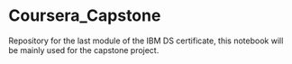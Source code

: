 # Coursera_Capstone
Repository for the last module of the IBM DS certificate, this notebook will be mainly used for the capstone project.
